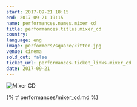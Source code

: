 ```yaml
---
start: 2017-09-21 18:15
end: 2017-09-21 19:15
name: performances.names.mixer_cd
title: performances.titles.mixer_cd
country: 
language: eng
image: performers/square/kitten.jpg
venue: cinema
sold_out: false
ticket_url: performances.ticket_links.mixer_cd
date: 2017-09-21
---
```


<picture>
    <source media="(min-width: 1200px)" srcset="{% asset performers/wide/kitten.jpg @path %}">
    <source media="(min-width: 768px)" srcset="{% asset performers/wide/kitten.jpg @path %}">
    <img src="{% asset performers/square/kitten.jpg @path %}" alt="Mixer CD">
</picture>

{% tf performances/mixer_cd.md %}

